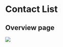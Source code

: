 # Contact List

## Overview page

![](https://github.globant.com/sofia-meza/cp-contact-list/blob/master/public/Proyecto.PNG)
